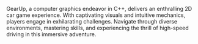 GearUp, a computer graphics endeavor in C++, delivers an enthralling 2D car game
experience. With captivating visuals and intuitive mechanics, players engage in 
exhilarating challenges. Navigate through diverse environments, mastering skills,
and experiencing the thrill of high-speed driving in this immersive adventure.
